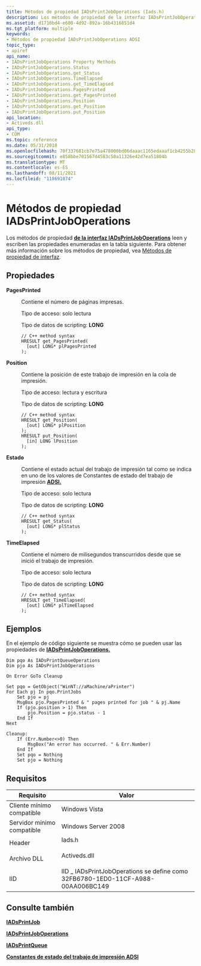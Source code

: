 ```yaml
---
title: Métodos de propiedad IADsPrintJobOperations (Iads.h)
description: Los métodos de propiedad de la interfaz IADsPrintJobOperations leen y escriben las propiedades enumeradas en la tabla siguiente. Para obtener más información sobre los métodos de propiedad, vea Métodos de propiedad de interfaz.
ms.assetid: d1710bd4-e600-4d92-892a-16b4316851d4
ms.tgt_platform: multiple
keywords:
- Métodos de propiedad IADsPrintJobOperations ADSI
topic_type:
- apiref
api_name:
- IADsPrintJobOperations Property Methods
- IADsPrintJobOperations.Status
- IADsPrintJobOperations.get_Status
- IADsPrintJobOperations.TimeElapsed
- IADsPrintJobOperations.get_TimeElapsed
- IADsPrintJobOperations.PagesPrinted
- IADsPrintJobOperations.get_PagesPrinted
- IADsPrintJobOperations.Position
- IADsPrintJobOperations.get_Position
- IADsPrintJobOperations.put_Position
api_location:
- Activeds.dll
api_type:
- COM
ms.topic: reference
ms.date: 05/31/2018
ms.openlocfilehash: 70f337681cb7e75a478000bd06daaac1165edaaaf1cb4255b2890347fbcff7de
ms.sourcegitcommit: e858bbe701567d4583c50a11326e42d7ea51804b
ms.translationtype: MT
ms.contentlocale: es-ES
ms.lasthandoff: 08/11/2021
ms.locfileid: "118691074"
---
```

# <a name="iadsprintjoboperations-property-methods"></a>Métodos de propiedad IADsPrintJobOperations

Los métodos de propiedad [**de la interfaz IADsPrintJobOperations**](/windows/desktop/api/Iads/nn-iads-iadsprintjoboperations) leen y escriben las propiedades enumeradas en la tabla siguiente. Para obtener más información sobre los métodos de propiedad, vea [Métodos de propiedad de interfaz](interface-property-methods.md).

## <a name="properties"></a>Propiedades

<dl> <dt>

**PagesPrinted**
</dt> <dd> <dl>

Contiene el número de páginas impresas.

<dt>

Tipo de acceso: solo lectura
</dt> <dt>

Tipo de datos de scripting: **LONG**
</dt> <dt>



``` syntax
// C++ method syntax
HRESULT get_PagesPrinted(
  [out] LONG* plPagesPrinted
);
```


</dt> </dl> </dd> <dt>

**Position**
</dt> <dd> <dl>

Contiene la posición de este trabajo de impresión en la cola de impresión.

<dt>

Tipo de acceso: lectura y escritura
</dt> <dt>

Tipo de datos de scripting: **LONG**
</dt> <dt>



``` syntax
// C++ method syntax
HRESULT get_Position(
  [out] LONG* plPosition
);
HRESULT put_Position(
  [in] LONG lPosition
);
```


</dt> </dl> </dd> <dt>

**Estado**
</dt> <dd> <dl>

Contiene el estado actual del trabajo de impresión tal como se indica en uno de los valores de Constantes de estado del trabajo de impresión [**ADSI.**](adsi-print-job-status-constants.md)

<dt>

Tipo de acceso: solo lectura
</dt> <dt>

Tipo de datos de scripting: **LONG**
</dt> <dt>



``` syntax
// C++ method syntax
HRESULT get_Status(
  [out] LONG* plStatus
);
```


</dt> </dl> </dd> <dt>

**TimeElapsed**
</dt> <dd> <dl>

Contiene el número de milisegundos transcurridos desde que se inició el trabajo de impresión.

<dt>

Tipo de acceso: solo lectura
</dt> <dt>

Tipo de datos de scripting: **LONG**
</dt> <dt>



``` syntax
// C++ method syntax
HRESULT get_TimeElapsed(
  [out] LONG* plTimeElapsed
);
```


</dt> </dl> </dd> </dl>

 

## <a name="examples"></a>Ejemplos

En el ejemplo de código siguiente se muestra cómo se pueden usar las propiedades de [**IADsPrintJobOperations.**](/windows/desktop/api/Iads/nn-iads-iadsprintjoboperations)


```VB
Dim pqo As IADsPrintQueueOperations
Dim pjo As IADsPrintJobOperations

On Error GoTo Cleanup

Set pqo = GetObject("WinNT://aMachine/aPrinter")
For Each pj In pqo.PrintJobs
    Set pjo = pj
    MsgBox pjo.PagesPrinted & " pages printed for job " & pj.Name
    If (pjo.position > 1) Then
        pjo.Position = pjo.status - 1
    End If
Next

Cleanup:
    If (Err.Number<>0) Then
        MsgBox("An error has occurred. " & Err.Number)
    End If
    Set pqo = Nothing
    Set pjo = Nothing
```



## <a name="requirements"></a>Requisitos



| Requisito | Valor |
|-------------------------------------|-------------------------------------------------------------------------------------------|
| Cliente mínimo compatible<br/> | Windows Vista<br/>                                                                  |
| Servidor mínimo compatible<br/> | Windows Server 2008<br/>                                                            |
| Header<br/>                   | <dl> <dt>Iads.h</dt> </dl>         |
| Archivo DLL<br/>                      | <dl> <dt>Activeds.dll</dt> </dl>   |
| IID<br/>                      | IID \_ IADsPrintJobOperations se define como 32FB6780-1ED0-11CF-A988-00AA006BC149<br/> |



## <a name="see-also"></a>Consulte también

<dl> <dt>

[**IADsPrintJob**](/windows/desktop/api/Iads/nn-iads-iadsprintjob)
</dt> <dt>

[**IADsPrintJobOperations**](/windows/desktop/api/Iads/nn-iads-iadsprintjoboperations)
</dt> <dt>

[**IADsPrintQueue**](/windows/desktop/api/Iads/nn-iads-iadsprintqueue)
</dt> <dt>

[**Constantes de estado del trabajo de impresión ADSI**](adsi-print-job-status-constants.md)
</dt> </dl>

 

 





